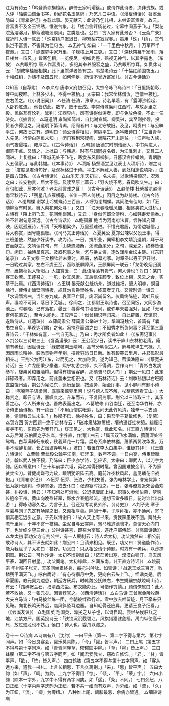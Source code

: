 <!-- { "loadSidebar": true } -->
江为有诗云：「吟登萧寺旃檀阁，醉倚王家玳瑁筵。」或谓作此诗者，决非贵族。或人评「轴装曲谱金书字，树纪花名玉篆牌」乃乞儿口中语。（《漫叟诗话》）苕溪渔隐曰：《青箱杂记》亦载此事。晏元献云：此诗乃乞儿相，未尝识富贵者，故云。言富贵不及金玉锦绣，惟说气象，若「楼台侧畔杨花过，帘幕中间燕子飞。」「梨花院落溶溶月，柳絮池塘淡淡风」之类是也。公曰：穷人家有此景否？《云斋广录》载近时人诗一联云：「珠帘绣户迟迟日，柳絮梨花寂寂春。」虽用「珠」「绣」，其气象岂不富贵，不害其为佳句也。
△无神气
如曰：「一千里色中秋月，十万军声半夜潮。」又曰：「蝴蝶梦中家万里，子规枝上月三更。」又曰：「深秋帘幕千家雨，落日楼台一笛风。」皆寒乞相，一览便尽。初如秀整，熟视无神气，以其字露也。（东坡）
△贫眼所惊
唐人作富贵诗，多纪其奉养服容之盛，乃贫眼所惊耳。如贯休诗云：「刻成筝桂雁相挨」此下里鬻弹者皆有之。韦楚老诗云：「十幅红绡围夜玉。」十幅红绡，为帱不及四五尺，如何伸足，所谓不曾近富家儿。（《古今诗话》）

○知音（自荐附）
△李义府
唐李义府初召见，太宗令咏飞乌诗曰：「日里扬朝彩，琴中闻夜啼。上林多少木，不得一枝栖。」太宗曰：我常全林借汝，岂惜一枝也。左右羡之。（《小说旧闻》）
△任涛
任涛，豫章人。诗名早着，有「露溥沙鹤起，人卧钓舡流。」他皆仿此。数举，败于垂成。李常侍骘廉间江西时，与放乡里之役。民俗互有论列。骘判：江西界内，风有诗得似涛者，即与免放色役，不止一任涛矣。（《摭言》）
△冯道明
雍陶知简州，自比谢宣城、柳吴兴，宾至则挫辱，投贽者少得见之。冯道明下第请谒，绍阍者曰：与太守故旧。及见，呵责曰：与公昧平生，何故旧之有。道明曰：诵公诗得相见，何隔平生。逐吟雍诗曰：「立当青草人先见，行傍白莲鱼未知。」「闭门客到常疑病，满院花开未是贫。」「江声秋入峡，雨气夜侵楼。」雍厚之。（《古今诗话》）
△韩翃
唐德宗时制诰阙人，中书两进人，御笔不点。又请之，上批曰：与韩翃。时有与翃同姓名者，为江淮刺史，又具二人同进。上复批曰：「春城无处不飞花，寒食东风御柳斜。日暮汉宫传蜡烛，青烟散入五侯家。」与此韩翃。（《本事诗》）
△项斯
杨祭酒尝见江表士人项斯诗，赠之诗云：「度度见君诗句好，及观标格过于诗。平生不解藏人善，到处相逢说项斯。」由是四方知名。（《古今诗话》）
△白乐天
乐天初举，名未振，以歌诗投顾况，况戏之曰：长安物贵，居大不易。及读至原上草云：「野火烧不尽，春风吹又生。」曰：有句如此，居亦何难？老夫前言戏之耳！（《古今诗话》）
△赵倚楼
杜紫微览赵渭南早秋诗云：「残星几点雁横塞，长笛一声人倚楼。」因目之为赵倚楼。（《古今诗话》）
△谢蝴蝶
谢学士吟蝴蝶诗三百首，人呼为谢蝴蝶。其间绝有佳句，如「狂随柳絮有时见，舞入梨花何处寻！」又曰：「江天春晚暖风细，相逐卖花人过桥。」古诗有「陌上斜飞去，花间倒翅回。」又云：「身似何郎全傅粉，心如韩寿爱偷香。」终不若谢句意深远。（《古今诗话》）
△鲍孤雁
鲍当为河南府法曹，尝忤知府薛映，因赋孤雁诗，所谓「天寒稻梁少，万里孤难进。不惜充君厨，为带边城信。」薛大称赏，因号鲍孤雁。（《司马文正诗话》）
△夏英公
夏郑公竦以父殁王事，得三班差使，然自少好读书，攻为诗。一日，携所业，伺宰相李文靖沆退朝，拜于马首而献之。文靖读其句，有「山势蜂腰断，溪流燕尾分」之句，深爱之。终卷皆佳句。翊日，袖诗呈真宗。及叙死事之后，乞与换文资，逐改润州金坛主簿。（《东轩笔录》）
△王文穆
王文穆钦若未第时，寒窘，依幕府家。时章圣以寿王尹开封，一日晚过其家，左右不虞王至，亟取纸屏障风，王顾屏间一联云：「龙带晚烟归洞府，雁拖秋色入衡阳。」大加赏爱，曰：此语落落有贵气，何人诗也？对曰：某门客王钦若。王遽召之，一见，钦其风素。其后信任颇专，致位上相，风云之会，实基于此焉。（《西清诗话》）
△王琪
晏元献公赴杭州，道过维扬，憩大明寺，螟目徐行，使侍史诵壁间诗板，戒其勿言爵里姓名，终篇者无几。又俾别诵一诗云：「水调隋宫曲，当年亦九成。哀音已亡国，废沼尚留名。仪凤终陈迹，鸣蛙只废声。凄凉不可问，落日下芜城。」徐间之，江都尉王琪诗也。召至同饭，又同步游池上。时春晚，已有落花，晏云：每得句书墙壁间，或弥年未尝强对，且如「无可奈何花落去」，至今未能也。王应声曰：「似曾相识燕归来。」自此辟置，荐馆职，遂跻侍从。（《遗珠》）
△薛简肃公
薛简肃公举进士时，挚谒冯魏公，首篇有「囊书空自负，早晚达明君」之句。冯掩卷而谓之曰：不知秀才所负何事？读至第三篇春诗云：「千林如有喜，一气自无私。」乃曰：秀才所负者如此！（《东斋记事》）
△荆公以三诗取三士
《复斋漫录》云：王公韶少日，读书于庐山东林裕老庵，庵前有老松，因赋诗云：「绿皮皴剥玉嶙峋，高节分明似古人。解与乾坤生气概，几因风雨长精神。装添景物年年别，摆捭穷愁日日新。惟有碧霄云里月，共君孤影最相亲。」王荆公为宪江东，过而见之，大加称赏，遂为知己。苕溪渔隐曰：《蔡宽夫诗话》云：卢龙图秉少豪逸，熙宁初游京师，久不得调，尝作诗曰：「青衫白发病参军，旋粜黄粮置酒樽。但得有钱留客醉，那须骑马傍人门！」荆公一见曰：此定非碌碌者。即荐用之，前此盖未尝相识也。又《石林诗话》云：刘季孙初以右班殿直监饶州酒，荆公为宪江东，巡历至饶，按酒务，始至厅事，见小屏间有题小诗曰：「呢喃燕子语梁间，底事来惊梦里闲！说与傍人应不解，杖藜携酒看支山。」大称赏之。即召与语，嘉叹久之。升车而去，不复问务事。荆公以三诗取三士，其乐善之心，今人所未有也。吾故表而出之。
△葛敏修
山谷南迁，还至南华竹轩，亦令侍史诵诗板。有一绝云：「不用山僧供帐迎，世间无此竹风清，独拳一手支颐卧，偷眼看云生未生？」称叹不已，徐视姓名，曰：果吾学子葛敏修也。（复斋）
△贺方回
贺方回题一绝于定林寺云：「破冰泉脉漱篱根，壤衲遥疑挂树猿。蜡屐旧痕寻不见，东风先为我开门。」舒王见之，大称赏，缘此知名。（《王直方诗话》）
△苏后湖
苏伯固之子名庠，字养直，作清江曲云：「属玉双飞水满塘，菰蒲深处浴鸳鸯。白苹满棹归来晚，秋着芦花一片霜。扁舟系岸依林樾，萧萧两鬓吹华发。万事不理醉复醒，长占烟波弄明月。」坡曰：若置在李太白集中，谁疑其非！（《王直方诗话》）
△曹翰
曹武毅公翰平江南，归环卫，数年不调。一日内宴，侍臣皆赋诗，翰以武人独不预，乃陈曰：臣少亦学诗，乞应诏。太宗曰：卿武人，以刀字为韵。因以寄意曰：「三十年前学六韬，英名常得预时髦。曾因国难披金甲，不为家贫卖宝刀。臂健尚嫌弓力软，眼明犹识阵云高。庭前昨夜秋风起，羞见蟠花旧战袍。」（《青箱杂记》）
△伍乔
伍乔、张泊，少相友善。张为翰林学士，眷宠优异：伍为歙州通判，作诗寄张，戒去仆曰：张游宴时投之。一日，张与僚友近郊会燕欢甚，仆投诗，诗云：「不知何处可消忧，公退携壶即上楼。职事久参侯伯幕，梦魂长遶帝王州。黄山向晚盈轩翠，黟水含春遶郡流。遥想玉堂多暇日，花时谁伴出城游！」得咏动容久之。为言于上，召还为考功员外郎。（《诗史》）
△刘子先
章子厚尝与刘子先定有场屋之旧，又颇相厚善。隔阔十年，子厚拜相，亦不通问，寄书诮其相忘远引之意。子先以诗谢曰：「故人天上有书来，责我踈愚唤不回。两处共瞻千里月，十年不寄一枝梅。尘泥自与云霄隔，驽马难追德骥才。莫谓无心向门下，也曾终夕望三台。」公得诗甚喜，即召为宰属，遂迁户部侍郎。（《高斋诗话》）
△龙太初
郭功父方与荆公坐，有一人展刺云：诗人龙太初。功父勃然曰：相公前敢称诗人，其不识去就如此！荆公曰：且请来相见。既坐，功父曰：贤道能作诗，能为我赋乎？太初曰：甚好。功父曰：只从相公请个诗题。时方有一老兵，以沙捺铜器。荆公曰：可作沙诗。太初不顷刻诵曰：「茫茫黄出塞，漠漠白铺汀。鸟去风平篆，潮回日射星。」功父阁笔。太初缘此，名闻东南。（《王直方诗话》）
△姚嗣宗
华州狂子张元，天圣间坐累终身，每托兴吟咏。如雪诗：「战退玉龙三百万，败鳞残甲满天飞。」咏白鹰诗：「有心待搦月中免，更向白云头上飞。」怪谲类是。后窜夏国，教元昊为边患，朝廷方厌兵，时韩魏公抚陕右，书生姚嗣宗献崆峒山诗，有云：「踏碎贺兰石，扫清西海尘。布衣能办此，可惜作穷鳞。」顾谓僚属曰：此人若不收拾，又一张元矣。因表荐官之。（《西清诗话》）
△白马诗
王曾献金陵牧薛大夫白马诗：「白马披丝练一团，今朝被绊欲行难。雪中放去唯留迹，月下牵来只见鞍。向北长鸣天外远，临风斜坠耳边塞。自知毛骨还应异，更请王良子细看。」（《云溪友议》）
△毛国英
毛国英，泽民之从子也，以诗自鸣。尝经岳侯驻兵之地，江禁方严，国英投诗云：「铁锁沉沉截碧江，风旗猎猎驻危樯。禹门纵使高千尺，放过蛟龙也不妨。」侯曰：诗人也。委舟以渡之。

卷十一
○诗病
△诗病有八（沈约）
一曰平头（第一、第二字不得与第六、第七字同声。如「今日良宴会，讙乐莫具陈。」「今」「讙」皆平声。）
二曰上尾（第五字不得与第十字同声。如「青青河畔草，郁郁园中柳。」「草」「柳」皆上声。）
三曰蜂腰（第二字不得与第五字同声。如「闻君爱我甘，窃欲自修饰。」「君」、「甘」皆平声，「欲」、「饰」皆入声。）
四曰鹤膝（第五字不得与第十五字同声。如「客从远方来，遗我一书札。上言长相思，下言久离别。」「来」、「思」皆平声。）
五曰大韵（如「声」、「鸣」为韵，上九字不得用「惊」、「倾」、「平」、「荣」字。）
六曰小韵（除本一字外，九字中不得有两字同韵。如「遥」、「条」不同。）
七曰旁纽，八曰正纽（十字内两字迭韵为正纽，若不共一纽而有双声，为旁纽。如「流」、「久」为正纽，「流」、「柳」为旁纽。）
八种惟上尾、鹤膝最忌，余病亦皆通。
△细较诗病
